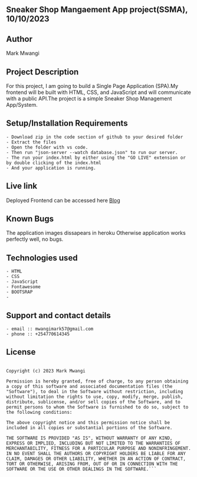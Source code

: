 ##  Sneaker Shop Mangaement App project(SSMA), 10/10/2023


## Author
Mark Mwangi

## Project Description
   For this project, I am going to build a Single Page Application (SPA).My frontend will be built with HTML, CSS, and JavaScript and will communicate with a public API.The project is a simple Sneaker Shop Management App/System.

## Setup/Installation Requirements
    - Download zip in the code section of github to your desired folder
    - Extract the files
    - Open the folder with vs code.
    - Then run "json-server --watch database.json" to run our server.
    - The run your index.html by either using the "GO LIVE" extension or by double clicking of the index.html
    - And your application is running.
       
## Live link
Deployed Frontend can be accessed here [Blog](https://nextblog-k-koech.vercel.app/)   


## Known Bugs
The application images dissapears in heroku
Otherwise application works perfectly well, no bugs.

## Technologies used
    - HTML 
    - CSS
    - JavaScript
    - Fontawesome
    - BOOTSRAP
    - 

## Support and contact details
    - email :: mwangimark57@gmail.com
    - phone :: +254770614345

## License
```MIT License

Copyright (c) 2023 Mark Mwangi

Permission is hereby granted, free of charge, to any person obtaining a copy of this software and associated documentation files (the "Software"), to deal in the Software without restriction, including without limitation the rights to use, copy, modify, merge, publish, distribute, sublicense, and/or sell copies of the Software, and to permit persons to whom the Software is furnished to do so, subject to the following conditions:

The above copyright notice and this permission notice shall be included in all copies or substantial portions of the Software.

THE SOFTWARE IS PROVIDED "AS IS", WITHOUT WARRANTY OF ANY KIND, EXPRESS OR IMPLIED, INCLUDING BUT NOT LIMITED TO THE WARRANTIES OF MERCHANTABILITY, FITNESS FOR A PARTICULAR PURPOSE AND NONINFRINGEMENT. IN NO EVENT SHALL THE AUTHORS OR COPYRIGHT HOLDERS BE LIABLE FOR ANY CLAIM, DAMAGES OR OTHER LIABILITY, WHETHER IN AN ACTION OF CONTRACT, TORT OR OTHERWISE, ARISING FROM, OUT OF OR IN CONNECTION WITH THE SOFTWARE OR THE USE OR OTHER DEALINGS IN THE SOFTWARE.```
